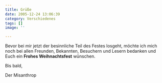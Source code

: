 ```yaml
---
title: Grüße
date: 2005-12-24 13:06:39
category: Verschiedenes
tags: []
image: ''

---
```


Bevor bei mir jetzt der besinnliche Teil des Festes losgeht, möchte ich mich noch bei allen Freunden, Bekannten, Besuchern und Lesern bedanken und Euch ein **Frohes Weihnachtsfest** wünschen.  

  

Bis bald,  

  

Der Misanthrop
